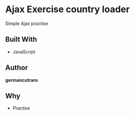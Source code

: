 # Ajax Exercise country loader

Simple Ajax practise

## Built With

* JavaScript

## Author

**germancutraro**

## Why

* Practise
